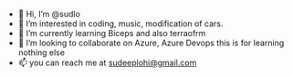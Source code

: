 - 👋 Hi, I’m @sudlo
- 👀 I’m interested in coding, music, modification of cars.
- 🌱 I’m currently learning Biceps and also terraofrm
- 💞️ I’m looking to collaborate on Azure, Azure Devops this is for learning nothing else
- 📫 you can reach me at sudeeplohi@gmail.com

<!---
sudlo/sudlo is a ✨ special ✨ repository because its `README.md` (this file) appears on your GitHub profile.
You can click the Preview link to take a look at your changes.
--->
